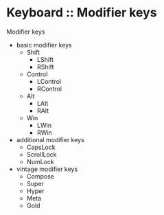 # Keyboard :: Modifier keys

Modifier keys
- basic modifier keys
  - Shift
    - LShift
    - RShift
  - Control
    - LControl
    - RControl
  - Alt
    - LAlt
    - RAlt
  - Win
    - LWin
    - RWin
- additional modifier keys
  - CapsLock
  - ScrollLock
  - NumLock
- vintage modifier keys
  - Compose
  - Super
  - Hyper
  - Meta
  - Gold
